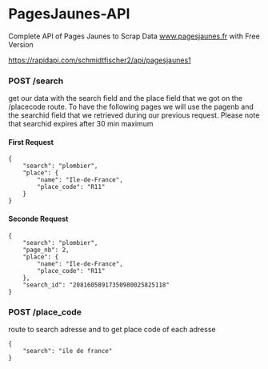 # PagesJaunes-API
Complete API of Pages Jaunes to Scrap Data www.pagesjaunes.fr with Free Version

https://rapidapi.com/schmidtfischer2/api/pagesjaunes1

### POST /search
get our data with the search field and the place field that we got on the /placecode route. To have the following pages we will use the pagenb and the searchid field that we retrieved during our previous request. Please note that searchid expires after 30 min maximum

#### First Request
```
{
    "search": "plombier",
    "place": {
        "name": "Ile-de-France",
        "place_code": "R11"
    }
}
```
#### Seconde Request 
```
{
    "search": "plombier",
    "page_nb": 2,
    "place": {
        "name": "Ile-de-France",
        "place_code": "R11"
    },
    "search_id": "20816058917350980025825118"
}
```

### POST /place_code
route to search adresse and to get place code of each adresse
```
{
    "search": "ile de france"
}
```
